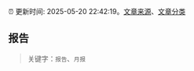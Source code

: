 :alarm_clock: 更新时间: 2025-05-20 22:42:19。[文章来源](/README.md)、[文章分类](/TAGS.md)

## 报告


> 关键字：`报告`、`月报`




